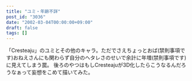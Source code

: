 ```yaml
---
title: "ユミ・年齢不詳"
post_id: "3036"
date: "2002-03-04T00:00:00+09:00"
draft: false
tags: []
---
```



「Cresteaju」のユミとその他のキャラ。ただでさえちょっとおば(禁則事項です)おねえさんにも関わらず自分のヘタレさのせいで余計に年増(禁則事項です)に見えてしまう罠。 後ろのやつはもしCresteajuが3D化したらこうなるんだろうなぁって妄想をこめて描いてみた。

